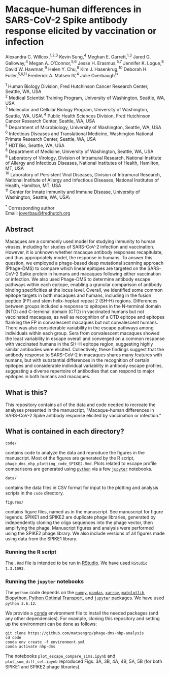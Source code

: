 # Macaque-human differences in SARS-CoV-2 Spike antibody response elicited by vaccination or infection

Alexandra C. Willcox,<sup>1,2,3</sup> Kevin Sung,<sup>4</sup> Meghan E. Garrett,<sup>1,3</sup> Jared G. Galloway,<sup>4</sup> Megan A. O’Connor,<sup>5,6</sup> Jesse H. Erasmus,<sup>5,7</sup> Jennifer K. Logue,<sup>8</sup> David W. Hawman,<sup>9</sup> Helen Y. Chu,<sup>8</sup> Kim J. Hasenkrug,<sup>10</sup> Deborah H. Fuller,<sup>5,6,11</sup> Frederick A. Matsen IV,<sup>4</sup> Julie Overbaugh<sup>1*</sup>

<sup>1</sup> Human Biology Division, Fred Hutchinson Cancer Research Center, Seattle, WA, USA\
<sup>2</sup> Medical Scientist Training Program, University of Washington, Seattle, WA, USA\
<sup>3</sup> Molecular and Cellular Biology Program, University of Washington, Seattle, WA, USA\ 
<sup>4</sup> Public Health Sciences Division, Fred Hutchinson Cancer Research Center, Seattle, WA, USA\
<sup>5</sup> Department of Microbiology, University of Washington, Seattle, WA, USA\
<sup>6</sup> Infectious Diseases and Translational Medicine, Washington National Primate Research Center, Seattle, WA, USA\
<sup>7</sup> HDT Bio, Seattle, WA, USA\
<sup>8</sup> Department of Medicine, University of Washington, Seattle, WA, USA\
<sup>9</sup> Laboratory of Virology, Division of Intramural Research, National Institute of Allergy and Infectious Diseases, National Institutes of Health, Hamilton, MT, USA\
<sup>10</sup> Laboratory of Persistent Viral Diseases, Division of Intramural Research, National Institute of Allergy and Infectious Diseases, National Institutes of Health, Hamilton, MT, USA\
<sup>11</sup> Center for Innate Immunity and Immune Disease, University of Washington, Seattle, WA, USA\

<sup>*</sup> Corresponding author\
Email: joverbau@fredhutch.org

## Abstract
Macaques are a commonly used model for studying immunity to human viruses, including for studies of SARS-CoV-2 infection and vaccination. However, it is unknown whether macaque antibody responses recapitulate, and thus appropriately model, the response in humans. To answer this question, we employed a phage-based deep mutational scanning approach (Phage-DMS) to compare which linear epitopes are targeted on the SARS-CoV-2 Spike protein in humans and macaques following either vaccination or infection. We also used Phage-DMS to determine antibody escape pathways within each epitope, enabling a granular comparison of antibody binding specificities at the locus level. Overall, we identified some common epitope targets in both macaques and humans, including in the fusion peptide (FP) and stem helix-heptad repeat 2 (SH-H) regions. Differences between groups included a response to epitopes in the N-terminal domain (NTD) and C-terminal domain (CTD) in vaccinated humans but not vaccinated macaques, as well as recognition of a CTD epitope and epitopes flanking the FP in convalescent macaques but not convalescent humans. There was also considerable variability in the escape pathways among individuals within each group. Sera from convalescent macaques showed the least variability in escape overall and converged on a common response with vaccinated humans in the SH-H epitope region, suggesting highly similar antibodies were elicited. Collectively, these findings suggest that the antibody response to SARS-CoV-2 in macaques shares many features with humans, but with substantial differences in the recognition of certain epitopes and considerable individual variability in antibody escape profiles, suggesting a diverse repertoire of antibodies that can respond to major epitopes in both humans and macaques.

## What is this?
This repository contains all of the data and code needed to recreate the analyses presented in the manuscript, "Macaque-human differences in SARS-CoV-2 Spike antibody response elicited by vaccination or infection."

## What is contained in each directory?

    code/
contains code to analyze the data and reproduce the figures in the manuscript. Most of the figures are generated by the R script, `phage_dms_nhp_plotting_code_SPIKE2.Rmd`. Plots related to escape profile comparisons are generated using [`python`](https://www.python.org/) via a few [`jupyter`](https://jupyter.org/) notebooks.

    data/
contains the data files in CSV format for input to the plotting and analysis scripts in the `code` directory.

    figures/
contains figure files, named as in the manuscript. See manuscript for figure legends. SPIKE1 and SPIKE2 are duplicate phage libraries, generated by independently cloning the oligo sequences into the phage vector, then amplifying the phage. Manuscript figures and analysis were performed using the SPIKE2 phage library. We also include versions of all figures made using data from the SPIKE1 library.

### Running the R script
The `.Rmd` file is intended to be run in [RStudio](https://www.rstudio.com/). We have used `RStudio 1.3.1093`.

### Running the `jupyter` notebooks
The `python` code depends on the [`numpy`](https://numpy.org/), [`pandas`](https://pandas.pydata.org/), [`xarray`](https://xarray.pydata.org/en/stable/), [`matplotlib`](https://matplotlib.org/), [Biopython](https://biopython.org/), [Python Optimal Transport](https://pythonot.github.io/), and [`jupyter`](https://jupyter.org/) packages. We have used `python 3.6.12`.

We provide a [conda](https://www.anaconda.com/) environment file to install the needed packages (and any other dependencies). For example, cloning this repository and setting up the environment can be done as follows:
	
    git clone https://github.com/matsengrp/phage-dms-nhp-analysis
    cd code
    conda env create -f environment.yml
    conda activate nhp-dms
    
The notebooks `plot_escape_compare_sims.ipynb` and `plot_sum_diff_sel.ipynb` reproduced Figs. 3A, 3B, 4A, 4B, 5A, 5B (for both SPIKE1 and SPIKE2 phage libraries).
